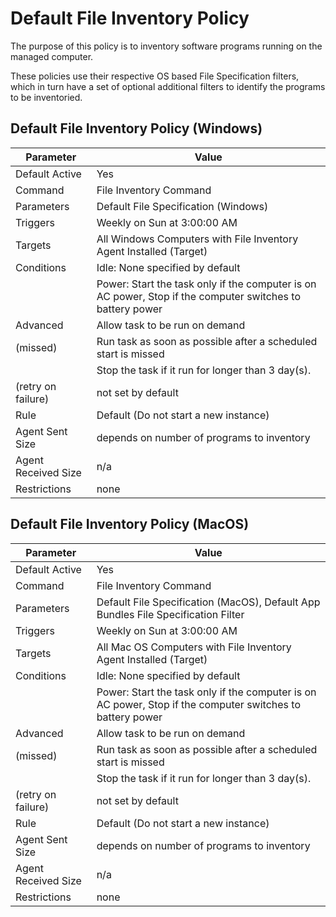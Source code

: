 [title]: # (Default File Inventory Policy)
[tags]: # (task)
[priority]: # (5)
# Default File Inventory Policy

The purpose of this policy is to inventory software programs running on the managed computer.

These policies use their respective OS based File Specification filters, which in turn have a set of optional additional filters to identify the programs to be inventoried.

## Default File Inventory Policy (Windows)

| Parameter | Value |
| ----- | ----- |
| Default Active | Yes |
| Command | File Inventory Command |
| Parameters | Default File Specification (Windows) |
| Triggers | Weekly on Sun at 3:00:00 AM |
| Targets | All Windows Computers with File Inventory Agent Installed (Target) |
| Conditions | Idle: None specified by default |
| | Power: Start the task only if the computer is on AC power, Stop if the computer switches to battery power |
| Advanced | Allow task to be run on demand |
| (missed) | Run task as soon as possible after a scheduled start is missed |
| | Stop the task if it run for longer than 3 day(s). |
| (retry on failure) | not set by default |
| Rule | Default (Do not start a new instance) |
| Agent Sent Size | depends on number of programs to inventory |
| Agent Received Size | n/a |
| Restrictions | none |

## Default File Inventory Policy (MacOS)

| Parameter | Value |
| ----- | ----- |
| Default Active | Yes |
| Command | File Inventory Command |
| Parameters | Default File Specification (MacOS), Default App Bundles File Specification Filter |
| Triggers | Weekly on Sun at 3:00:00 AM |
| Targets | All Mac OS Computers with File Inventory Agent Installed (Target) |
| Conditions | Idle: None specified by default |
| | Power: Start the task only if the computer is on AC power, Stop if the computer switches to battery power |
| Advanced | Allow task to be run on demand |
| (missed) | Run task as soon as possible after a scheduled start is missed |
| | Stop the task if it run for longer than 3 day(s). |
| (retry on failure) | not set by default |
| Rule | Default (Do not start a new instance) |
| Agent Sent Size | depends on number of programs to inventory |
| Agent Received Size | n/a |
| Restrictions | none |
